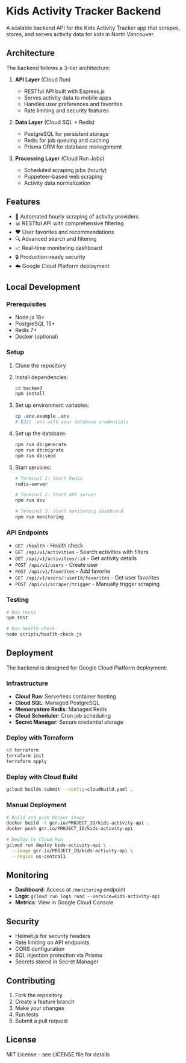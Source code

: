 # Kids Activity Tracker Backend

A scalable backend API for the Kids Activity Tracker app that scrapes, stores, and serves activity data for kids in North Vancouver.

## Architecture

The backend follows a 3-tier architecture:

1. **API Layer** (Cloud Run)
   - RESTful API built with Express.js
   - Serves activity data to mobile apps
   - Handles user preferences and favorites
   - Rate limiting and security features

2. **Data Layer** (Cloud SQL + Redis)
   - PostgreSQL for persistent storage
   - Redis for job queuing and caching
   - Prisma ORM for database management

3. **Processing Layer** (Cloud Run Jobs)
   - Scheduled scraping jobs (hourly)
   - Puppeteer-based web scraping
   - Activity data normalization

## Features

- 🔄 Automated hourly scraping of activity providers
- 📊 RESTful API with comprehensive filtering
- ❤️ User favorites and recommendations
- 🔍 Advanced search and filtering
- 📈 Real-time monitoring dashboard
- 🔒 Production-ready security
- ☁️ Google Cloud Platform deployment

## Local Development

### Prerequisites

- Node.js 18+
- PostgreSQL 15+
- Redis 7+
- Docker (optional)

### Setup

1. Clone the repository
2. Install dependencies:
   ```bash
   cd backend
   npm install
   ```

3. Set up environment variables:
   ```bash
   cp .env.example .env
   # Edit .env with your database credentials
   ```

4. Set up the database:
   ```bash
   npm run db:generate
   npm run db:migrate
   npm run db:seed
   ```

5. Start services:
   ```bash
   # Terminal 1: Start Redis
   redis-server

   # Terminal 2: Start API server
   npm run dev

   # Terminal 3: Start monitoring dashboard
   npm run monitoring
   ```

### API Endpoints

- `GET /health` - Health check
- `GET /api/v1/activities` - Search activities with filters
- `GET /api/v1/activities/:id` - Get activity details
- `POST /api/v1/users` - Create user
- `POST /api/v1/favorites` - Add favorite
- `GET /api/v1/users/:userId/favorites` - Get user favorites
- `POST /api/v1/scraper/trigger` - Manually trigger scraping

### Testing

```bash
# Run tests
npm test

# Run health check
node scripts/health-check.js
```

## Deployment

The backend is designed for Google Cloud Platform deployment:

### Infrastructure

- **Cloud Run**: Serverless container hosting
- **Cloud SQL**: Managed PostgreSQL
- **Memorystore Redis**: Managed Redis
- **Cloud Scheduler**: Cron job scheduling
- **Secret Manager**: Secure credential storage

### Deploy with Terraform

```bash
cd terraform
terraform init
terraform apply
```

### Deploy with Cloud Build

```bash
gcloud builds submit --config=cloudbuild.yaml .
```

### Manual Deployment

```bash
# Build and push Docker image
docker build -t gcr.io/PROJECT_ID/kids-activity-api .
docker push gcr.io/PROJECT_ID/kids-activity-api

# Deploy to Cloud Run
gcloud run deploy kids-activity-api \
  --image gcr.io/PROJECT_ID/kids-activity-api \
  --region us-central1
```

## Monitoring

- **Dashboard**: Access at `/monitoring` endpoint
- **Logs**: `gcloud run logs read --service=kids-activity-api`
- **Metrics**: View in Google Cloud Console

## Security

- Helmet.js for security headers
- Rate limiting on API endpoints
- CORS configuration
- SQL injection protection via Prisma
- Secrets stored in Secret Manager

## Contributing

1. Fork the repository
2. Create a feature branch
3. Make your changes
4. Run tests
5. Submit a pull request

## License

MIT License - see LICENSE file for details